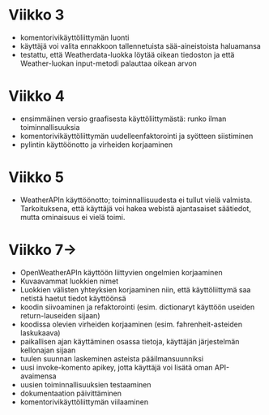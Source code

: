 # Viikko 3

- komentorivikäyttöliittymän luonti
- käyttäjä voi valita ennakkoon tallennetuista sää-aineistoista haluamansa
- testattu, että Weatherdata-luokka löytää oikean tiedoston ja että Weather-luokan input-metodi palauttaa oikean arvon 

# Viikko 4

- ensimmäinen versio graafisesta käyttöliittymästä: runko ilman toiminnallisuuksia
- komentorivikäyttöliittymän uudelleenfaktorointi ja syötteen siistiminen
- pylintin käyttöönotto ja virheiden korjaaminen

# Viikko 5

- WeatherAPIn käyttöönotto; toiminnallisuudesta ei tullut vielä valmista. Tarkoituksena, että käyttäjä voi hakea webistä ajantasaiset säätiedot, mutta ominaisuus ei vielä toimi.

# Viikko 7->
- OpenWeatherAPIn käyttöön liittyvien ongelmien korjaaminen
- Kuvaavammat luokkien nimet
- Luokkien välisten yhteyksien korjaaminen niin, että käyttöliittymä saa netistä haetut tiedot käyttöönsä
- koodin siivoaminen ja refaktorointi (esim. dictionaryt käyttöön useiden return-lauseiden sijaan)
- koodissa olevien virheiden korjaaminen (esim. fahrenheit-asteiden laskukaava)
- paikallisen ajan käyttäminen osassa tietoja, käyttäjän järjestelmän kellonajan sijaan
- tuulen suunnan laskeminen asteista pääilmansuunniksi
- uusi invoke-komento apikey, jotta käyttäjä voi lisätä oman API-avaimensa
- uusien toiminnallisuuksien testaaminen
- dokumentaation päivittäminen
- komentorivikäyttöliittymän viilaaminen